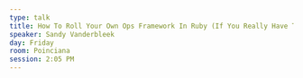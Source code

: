 ```yaml
---
type: talk
title: How To Roll Your Own Ops Framework In Ruby (If You Really Have To)
speaker: Sandy Vanderbleek
day: Friday
room: Poinciana
session: 2:05 PM
---
```


